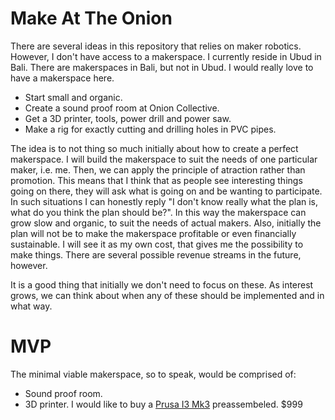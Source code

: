 # Make At The Onion

There are several ideas in this repository that relies on maker robotics. However, I don't have access to a makerspace.
I currently reside in Ubud in Bali. There are makerspaces in Bali, but not in Ubud. I would really love to have a makerspace
here.

- Start small and organic.
- Create a sound proof room at Onion Collective.
- Get a 3D printer, tools, power drill and power saw.
- Make a rig for exactly cutting and drilling holes in PVC pipes.

The idea is to not thing so much initially about how to create a perfect makerspace. I will build the makerspace to suit
the needs of one particular maker, i.e. me. Then, we can apply the principle of atraction rather than promotion. This means
that I think that as people see interesting things going on there, they will ask what is going on and be wanting to participate. In such situations I can honestly reply "I don't know really what the plan is, what do you think the plan should be?". In this way the makerspace can grow slow and organic, to suit the needs of actual makers. Also, initially the plan
will not be to make the makerspace profitable or even financially sustainable. I will see it as my own cost, that gives me
the possibility to make things. There are several possible revenue streams in the future, however.

It is a good thing that initially we don't need to focus on these. As interest grows, we can think about when any of these
should be implemented and in what way.

# MVP

The minimal viable makerspace, so to speak, would be comprised of:

- Sound proof room.
- 3D printer. I would like to buy a [Prusa I3 Mk3](https://www.prusa3d.com/original-prusa-i3-mk3/) preassembeled. $999
